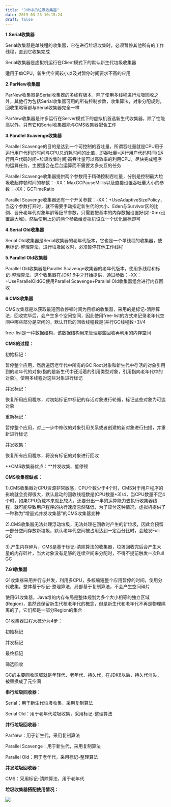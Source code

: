 ```yaml
---
title: "JVM中的垃圾收集器"
date: 2019-03-23 10:15:24
draft: false
---
```

**1.Serial收集器**

Serial收集器是单线程的收集器，它在进行垃圾收集时，必须暂停其他所有的工作线程，直到它收集完成

Serial收集器是虚拟机运行在Client模式下的默认新生代垃圾收集器

适用于单CPU，新生代空间较小以及对暂停时间要求不高的应用

**2.ParNew收集器**

ParNew收集器是Serial收集器的多线程版本，除了使用多线程进行垃圾回收之外，其他行为包括Serial收集器可用的所有控制参数，收集算法，对象分配规则，回收策略等都与Serial收集器完全一样

ParNew收集器是许多运行在Server模式下的虚拟机首选新生代收集器，除了性能高以外，只有它和Serial收集器能与CMS收集器配合工作

**3.Parallel Scavenge收集器**

Parallel Scavenge的目的是达到一个可控制的吞吐量，所谓吞吐量就是CPU用于运行用户代码的时间与CPU总消耗时间的比值，即吞吐量=运行用户代码时间/(运行用户代码时间+垃圾收集时间)高吞吐量可以高效率的利用CPU，尽快完成程序的运算任务，主要适合在后台运算而不需要太多交互的任务

Parallel Scavenge收集器提供两个参数用于精确控制吞吐量，分别是控制最大垃圾收起停顿时间的参数：-XX：MaxGCPauseMillis以及直接设置吞吐量大小的参数：-XX：GCTimeRatio

Parallel Scavenge收集器还有一个开关参数：-XX：+UseAdaptiveSizePolicy，当这个参数打开时，就不需要手动指定新生代的大小、Eden与Survivor区的比例、晋升老年代对象年龄等细节参数，只需要把基本的内存数据设置好(如-Xmx设置最大堆)，然后使用上边的两个参数给虚拟机设立一个优化目标即可

**4.Serial Old收集器**

Serial Old收集器是Serial收集器的老年代版本，它也是一个单线程的收集器，使用标记-整理算法，进行垃圾回收时，必须暂停其他工作线程

**5.Parallel Old收集器**

Parallel Old收集器是Parallel Scavenge收集器的老年代版本，使用多线程和标记-整理算法，这个收集器在JDK1.6中才开始提供，通过参数：-XX：+UseParallelOldGC使用Parallel Scavenge+Parallel Old收集器组合进行内存回收

**6.CMS收集器**

CMS收集器是以获取最短回收停顿时间为目标的收集器，采用的是标记-清除算法，回收完毕后，会产生多个空闲空间，因此使用free-list的方式来记录老年代空间中哪些部分是空闲的，默认开启的回收线程数是(并行GC线程数+3)/4

free-list是一种数据结构，该数据结构用来管理那些回收再利用的内存空间

**CMS的过程：**

初始标记：

暂停整个应用，然后遍历老年代中所有的GC Root对象和新生代中存活的对象引用到的老年代的对象(指的是新生代中还活着的引用类型对象，引用指向老年代中的对象)，使用多线程对这些对象进行标记

并发标记：

恢复所用应用程序，对初始标记中标记的存活对象进行轮循，标记这些对象为可达对象

重新标记：

暂停整个应用，对上一步中修改的对象引用关系或者创建的新对象进行扫描，并重新进行标记

并发收集：

恢复所有应用程序，将没有标记的对象进行回收

**CMS收集器优点：**并发收集、低停顿

**CMS收集器缺点：**

1).CMS收集器对CPU资源非常敏感，CPU个数少于4个时，CMS对于用户程序的影响就会变得很大，默认启动的回收线程数是(CPU数量+3)/4，当CPU数量不足4个时，如果CPU负载本来就比较大，还要分出一半的运算能力去执行收集器线程，就可能导致用户程序的执行速度忽然降低，为了应付这种情况，虚拟机提供了一种称为"增量式并发收集器"的CMS收集器变种

2).CMS收集器无法处理浮动垃圾，无法处理在回收时产生的新垃圾，因此会预留一部分空间存放新垃圾，默认老年代空间被占用达到一定百分比时，会触发Full GC

3).产生内存碎片，CMS是基于标记-清除算法的收集器，垃圾回收完后会产生大量的内存碎片，当大对象没有足够的连续空间来分配时，不得不提前触发一次Full GC

**7.G1收集器**

G1收集器采用并行与并发，利用多CPU，多核缩短整个应用暂停的时间，使用分代收集，整体基于标记-整理算法，局部基于复制算法，不会产生空间碎片

使用G1收集器，Java堆的内存布局是整体规划为多个大小相等的独立区域(Region)，虽然还保留新生代核老年代的概念，但是新生代和老年代不再是物理隔离的了，它们都是一部分Region的集合

G1收集器过程大概分为4步：

初始标记

并发标记

最终标记

筛选回收

GC的主要回收区域就是年轻代、老年代、持久代，在JDK8以后，持久代消失，被替换成了元空间

**串行垃圾回收器：**

Serial：用于新生代垃圾收集，采用复制算法

Serial Old：用于老年代垃圾收集，采用标记-整理算法

**并行垃圾回收器：**

ParNew：用于新生代，采用复制算法

Parallel Scavenge：用于新生代，采用复制算法

Parallel Old：用于老年代，采用标记-整理算法

**并发垃圾回收器：**

CMS：采用标记-清除算法，用于老年代

**垃圾收集器搭配使用情况：**

![](https://images2015.cnblogs.com/blog/467583/201706/467583-20170628093656618-2097152177.png)